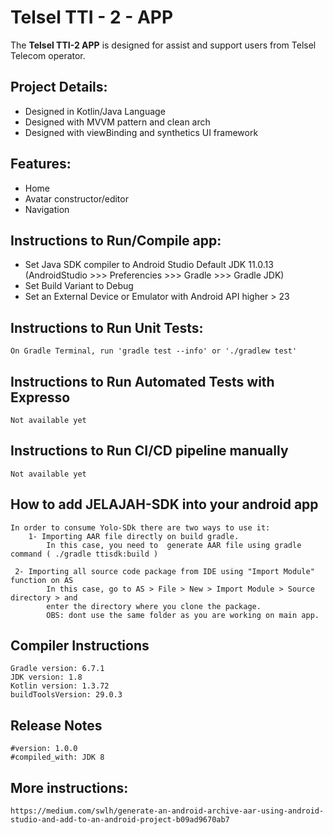 # Telsel TTI - 2 - APP


The **Telsel TTI-2 APP** is designed for assist and support users from Telsel Telecom operator.

## Project Details:
- Designed in Kotlin/Java Language
- Designed with MVVM pattern and clean arch
- Designed with viewBinding and synthetics UI framework 

## Features:
- Home
- Avatar constructor/editor
- Navigation


## Instructions to Run/Compile app:
- Set Java SDK compiler to Android Studio Default JDK 11.0.13 (AndroidStudio >>> Preferencies >>> Gradle >>> Gradle JDK)
- Set Build Variant to Debug
- Set an External Device or Emulator with Android API higher > 23

## Instructions to Run Unit Tests:
    On Gradle Terminal, run 'gradle test --info' or './gradlew test'

## Instructions to Run Automated Tests with Expresso
    Not available yet

## Instructions to Run CI/CD pipeline manually
    Not available yet

## How to add JELAJAH-SDK into your android app
    In order to consume Yolo-SDk there are two ways to use it:
        1- Importing AAR file directly on build gradle.
            In this case, you need to  generate AAR file using gradle command ( ./gradle ttisdk:build )
       
     2- Importing all source code package from IDE using "Import Module" function on AS
            In this case, go to AS > File > New > Import Module > Source directory > and 
            enter the directory where you clone the package.
            OBS: dont use the same folder as you are working on main app.

## Compiler Instructions
    Gradle version: 6.7.1
    JDK version: 1.8
    Kotlin version: 1.3.72
    buildToolsVersion: 29.0.3

## Release Notes
    #version: 1.0.0
    #compiled_with: JDK 8

## More instructions:
    https://medium.com/swlh/generate-an-android-archive-aar-using-android-studio-and-add-to-an-android-project-b09ad9670ab7